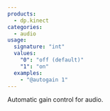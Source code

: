 ```yaml
---
products:
  - dp.kinect
categories:
  - audio
usage:
  signature: "int"
  values:
    "0": "off (default)"
    "1": "on"
  examples:
    - "@autogain 1"
---
```


Automatic gain control for audio.
